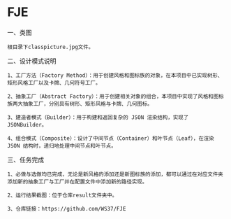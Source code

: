 # FJE
一、类图

	根目录下classpicture.jpg文件。

二、设计模式说明

	1、工厂方法（Factory Method）：用于创建风格和图标族的对象，在本项目中已实现树形、矩形风格工厂以及卡牌、几何符号工厂。
 
	2、抽象工厂（Abstract Factory）：用于创建相关对象的组合，本项目中实现了风格和图标族两大抽象工厂，分别具有树形、矩形风格与卡牌、几何图标。
 
	3、建造者模式（Builder）：用于构建和返回复杂的 JSON 渲染结构，实现了JSONBuilder。
 
	4、组合模式（Composite）：设计了中间节点（Container）和叶节点（Leaf），在渲染 JSON 结构时，递归地处理中间节点和叶节点。

三、任务完成

	1、必做与选做均已完成，无论是新风格的添加还是新图标族的添加，都可以通过在对应文件夹添加新的抽象工厂与工厂并在配置文件中添加新的路径实现。

 	2、运行结果截图：位于仓库result文件夹中。

 	3、仓库链接：https://github.com/WS37/FJE
